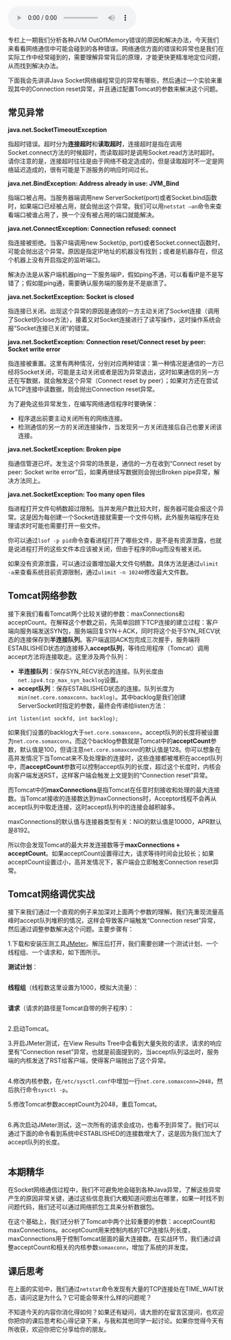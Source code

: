 <audio title="38 _ Tomcat拒绝连接原因分析及网络优化" src="https://static001.geekbang.org/resource/audio/80/9b/808812b8479ad8a3404366ca2540469b.mp3" controls="controls"></audio> 
<p>专栏上一期我们分析各种JVM OutOfMemory错误的原因和解决办法，今天我们来看看网络通信中可能会碰到的各种错误。网络通信方面的错误和异常也是我们在实际工作中经常碰到的，需要理解异常背后的原理，才能更快更精准地定位问题，从而找到解决办法。</p><p>下面我会先讲讲Java Socket网络编程常见的异常有哪些，然后通过一个实验来重现其中的Connection reset异常，并且通过配置Tomcat的参数来解决这个问题。</p><h2>常见异常</h2><p><strong>java.net.SocketTimeoutException</strong></p><p>指超时错误。超时分为<strong>连接超时</strong>和<strong>读取超时</strong>，连接超时是指在调用Socket.connect方法的时候超时，而读取超时是调用Socket.read方法时超时。请你注意的是，连接超时往往是由于网络不稳定造成的，但是读取超时不一定是网络延迟造成的，很有可能是下游服务的响应时间过长。</p><p><strong>java.net.BindException: Address already in use: JVM_Bind</strong></p><p>指端口被占用。当服务器端调用new ServerSocket(port)或者Socket.bind函数时，如果端口已经被占用，就会抛出这个异常。我们可以用<code>netstat –an</code>命令来查看端口被谁占用了，换一个没有被占用的端口就能解决。</p><!-- [[[read_end]]] --><p><strong>java.net.ConnectException: Connection refused: connect</strong></p><p>指连接被拒绝。当客户端调用new Socket(ip, port)或者Socket.connect函数时，可能会抛出这个异常。原因是指定IP地址的机器没有找到；或者是机器存在，但这个机器上没有开启指定的监听端口。</p><p>解决办法是从客户端机器ping一下服务端IP，假如ping不通，可以看看IP是不是写错了；假如能ping通，需要确认服务端的服务是不是崩溃了。</p><p><strong>java.net.SocketException: Socket is closed</strong></p><p>指连接已关闭。出现这个异常的原因是通信的一方主动关闭了Socket连接（调用了Socket的close方法），接着又对Socket连接进行了读写操作，这时操作系统会报“Socket连接已关闭”的错误。</p><p><strong>java.net.SocketException: Connection reset/Connect reset by peer:  Socket write error</strong></p><p>指连接被重置。这里有两种情况，分别对应两种错误：第一种情况是通信的一方已经将Socket关闭，可能是主动关闭或者是因为异常退出，这时如果通信的另一方还在写数据，就会触发这个异常（Connect reset by peer）；如果对方还在尝试从TCP连接中读数据，则会抛出Connection reset异常。</p><p>为了避免这些异常发生，在编写网络通信程序时要确保：</p><ul>
<li>程序退出前要主动关闭所有的网络连接。</li>
<li>检测通信的另一方的关闭连接操作，当发现另一方关闭连接后自己也要关闭该连接。</li>
</ul><p><strong>java.net.SocketException: Broken pipe</strong></p><p>指通信管道已坏。发生这个异常的场景是，通信的一方在收到“Connect reset by peer: Socket write error”后，如果再继续写数据则会抛出Broken pipe异常，解决方法同上。</p><p><strong>java.net.SocketException: Too many open files</strong></p><p>指进程打开文件句柄数超过限制。当并发用户数比较大时，服务器可能会报这个异常。这是因为每创建一个Socket连接就需要一个文件句柄，此外服务端程序在处理请求时可能也需要打开一些文件。</p><p>你可以通过<code>lsof -p pid</code>命令查看进程打开了哪些文件，是不是有资源泄露，也就是说进程打开的这些文件本应该被关闭，但由于程序的Bug而没有被关闭。</p><p>如果没有资源泄露，可以通过设置增加最大文件句柄数。具体方法是通过<code>ulimit -a</code>来查看系统目前资源限制，通过<code>ulimit -n 10240</code>修改最大文件数。</p><h2>Tomcat网络参数</h2><p>接下来我们看看Tomcat两个比较关键的参数：maxConnections和acceptCount。在解释这个参数之前，先简单回顾下TCP连接的建立过程：客户端向服务端发送SYN包，服务端回复SYN＋ACK，同时将这个处于SYN_RECV状态的连接保存到<strong>半连接队列</strong>。客户端返回ACK包完成三次握手，服务端将ESTABLISHED状态的连接移入<strong>accept队列</strong>，等待应用程序（Tomcat）调用accept方法将连接取走。这里涉及两个队列：</p><ul>
<li><strong>半连接队列</strong>：保存SYN_RECV状态的连接。队列长度由<code>net.ipv4.tcp_max_syn_backlog</code>设置。</li>
<li><strong>accept队列</strong>：保存ESTABLISHED状态的连接。队列长度为<code>min(net.core.somaxconn，backlog)</code>。其中backlog是我们创建ServerSocket时指定的参数，最终会传递给listen方法：</li>
</ul><pre><code>int listen(int sockfd, int backlog);
</code></pre><p>如果我们设置的backlog大于<code>net.core.somaxconn</code>，accept队列的长度将被设置为<code>net.core.somaxconn</code>，而这个backlog参数就是Tomcat中的<strong>acceptCount</strong>参数，默认值是100，但请注意<code>net.core.somaxconn</code>的默认值是128。你可以想象在高并发情况下当Tomcat来不及处理新的连接时，这些连接都被堆积在accept队列中，而<strong>acceptCount</strong>参数可以控制accept队列的长度，超过这个长度时，内核会向客户端发送RST，这样客户端会触发上文提到的“Connection reset”异常。</p><p>而Tomcat中的<strong>maxConnections</strong>是指Tomcat在任意时刻接收和处理的最大连接数。当Tomcat接收的连接数达到maxConnections时，Acceptor线程不会再从accept队列中取走连接，这时accept队列中的连接会越积越多。</p><p>maxConnections的默认值与连接器类型有关：NIO的默认值是10000，APR默认是8192。</p><p>所以你会发现Tomcat的最大并发连接数等于<strong>maxConnections + acceptCount</strong>。如果acceptCount设置得过大，请求等待时间会比较长；如果acceptCount设置过小，高并发情况下，客户端会立即触发Connection reset异常。</p><h2>Tomcat网络调优实战</h2><p>接下来我们通过一个直观的例子来加深对上面两个参数的理解。我们先重现流量高峰时accept队列堆积的情况，这样会导致客户端触发“Connection reset”异常，然后通过调整参数解决这个问题。主要步骤有：</p><p>1.下载和安装压测工具<a href="http://jmeter.apache.org/download_jmeter.cgi">JMeter</a>。解压后打开，我们需要创建一个测试计划、一个线程组、一个请求和，如下图所示。</p><p><strong>测试计划</strong>：</p><p><img src="https://static001.geekbang.org/resource/image/a6/4d/a6ad806b55cab54098f2b179c2cf874d.png" alt=""></p><p><strong>线程组</strong>（线程数这里设置为1000，模拟大流量）：</p><p><img src="https://static001.geekbang.org/resource/image/59/3a/590569c1b516d10af6e6ca9ee99f6a3a.png" alt=""></p><p><strong>请求</strong>（请求的路径是Tomcat自带的例子程序）：</p><p><img src="https://static001.geekbang.org/resource/image/9e/3b/9efa851e885448e457b4883c8927ac3b.png" alt=""></p><p>2.启动Tomcat。</p><p>3.开启JMeter测试，在View Results Tree中会看到大量失败的请求，请求的响应里有“Connection reset”异常，也就是前面提到的，当accept队列溢出时，服务端的内核发送了RST给客户端，使得客户端抛出了这个异常。</p><p><img src="https://static001.geekbang.org/resource/image/26/9c/267b3808cdc2673418f9b3ac44a59b9c.png" alt=""></p><p>4.修改内核参数，在<code>/etc/sysctl.conf</code>中增加一行<code>net.core.somaxconn=2048</code>，然后执行命令<code>sysctl -p</code>。</p><p>5.修改Tomcat参数acceptCount为2048，重启Tomcat。</p><p><img src="https://static001.geekbang.org/resource/image/d1/0b/d12ea2188bddf803b62613fd59d8af0b.png" alt=""></p><p>6.再次启动JMeter测试，这一次所有的请求会成功，也看不到异常了。我们可以通过下面的命令看到系统中ESTABLISHED的连接数增大了，这是因为我们加大了accept队列的长度。</p><p><img src="https://static001.geekbang.org/resource/image/c6/e6/c6f610d4311c433a149ea9d3d4b5ade6.png" alt=""></p><h2>本期精华</h2><p>在Socket网络通信过程中，我们不可避免地会碰到各种Java异常，了解这些异常产生的原因非常关键，通过这些信息我们大概知道问题出在哪里，如果一时找不到问题代码，我们还可以通过网络抓包工具来分析数据包。</p><p>在这个基础上，我们还分析了Tomcat中两个比较重要的参数：acceptCount和maxConnections。acceptCount用来控制内核的TCP连接队列长度，maxConnections用于控制Tomcat层面的最大连接数。在实战环节，我们通过调整acceptCount和相关的内核参数<code>somaxconn</code>，增加了系统的并发度。</p><h2>课后思考</h2><p>在上面的实验中，我们通过<code>netstat</code>命令发现有大量的TCP连接处在TIME_WAIT状态，请问这是为什么？它可能会带来什么样的问题呢？</p><p>不知道今天的内容你消化得如何？如果还有疑问，请大胆的在留言区提问，也欢迎你把你的课后思考和心得记录下来，与我和其他同学一起讨论。如果你觉得今天有所收获，欢迎你把它分享给你的朋友。</p><p></p>
